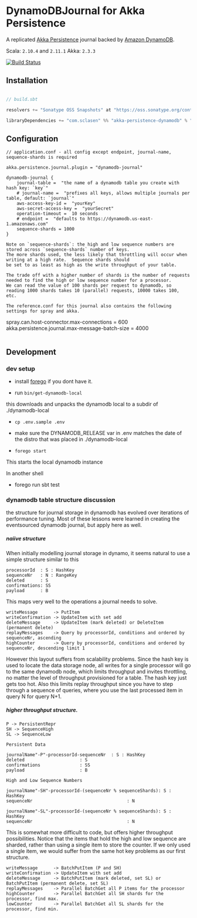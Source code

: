 DynamoDBJournal for Akka Persistence
====================================

A replicated [Akka Persistence](http://doc.akka.io/docs/akka/2.3.0-RC3/scala/persistence.html) journal backed by
[Amazon DynamoDB](http://aws.amazon.com/dynamodb/).

Scala: `2.10.4` and `2.11.1`  Akka: `2.3.3`

[![Build Status](https://travis-ci.org/akka/akka-persistence-dynamodb.svg?branch=master)](https://travis-ci.org/akka/akka-persistence-dynamodb)

Installation
------------

```scala

// build.sbt

resolvers += "Sonatype OSS Snapshots" at "https://oss.sonatype.org/content/repositories/snapshots"

libraryDependencies += "com.sclasen" %% "akka-persistence-dynamodb" % "0.3.4" % "compile"

```

Configuration
-------------

```
// application.conf - all config except endpoint, journal-name, sequence-shards is required

akka.persistence.journal.plugin = "dynamodb-journal"

dynamodb-journal {
    journal-table =  "the name of a dynamodb table you create with hash key: `key`"
    # journal-name =  "prefixes all keys, allows multiple journals per table, default: `journal`"
    aws-access-key-id =  "yourKey"
    aws-secret-access-key =  "yourSecret"
    operation-timeout =  10 seconds
    # endpoint =  "defaults to https://dynamodb.us-east-1.amazonaws.com"
    sequence-shards = 1000
}

Note on `sequence-shards`: the high and low sequence numbers are stored across `sequence-shards` number of keys.
The more shards used, the less likely that throttling will occur when writing at a high rate.  Sequence shards should
be set to as least as high as the write throughput of your table.

The trade off with a higher number of shards is the number of requests needed to find the high or low sequence number for a processor.
We can read the value of 100 shards per request to dynamodb, so reading 1000 shards takes 10 (parallel) requests, 10000 takes 100, etc.

The reference.conf for this journal also contains the following settings for spray and akka.

```
spray.can.host-connector.max-connections = 600
akka.persistence.journal.max-message-batch-size = 4000
```

```

Development
-----------

### dev setup

* install [forego](https://github.com/ddollar/forego) if you dont have it.

* run `bin/get-dynamodb-local`

this downloads and unpacks the dynamodb local to a subdir of ./dynamodb-local

* `cp .env.sample .env`

* make sure the DYNAMODB_RELEASE var in .env matches the date of the distro that was placed in ./dynamodb-local

* `forego start`

This starts the local dynamodb instance

In another shell

* forego run sbt test

### dynamodb table structure discussion

the structure for journal storage in dynamodb has evolved over iterations of performance tuning. Most of these lessons were learned
in creating the eventsourced dynamodb journal, but apply here as well.

##### naiive structure

When initially modelling journal storage in dynamo, it seems natural to use a simple structure similar to this

```
processorId  : S : HashKey
sequenceNr   : N : RangeKey
deleted      : S
confirmations: SS
payload      : B
```

This maps very well to the operations a journal needs to solve.

```
writeMessage      -> PutItem
writeConfirmation -> UpdateItem with set add
deleteMessage     -> UpdateItem (mark deleted) or DeleteItem (permanent delete)
replayMessages    -> Query by processorId, conditions and ordered by sequenceNr, ascending
highCounter       -> Query by processorId, conditions and ordered by sequenceNr, descending limit 1
```

However this layout suffers from scalability problems. Since the hash key is used to locate the data storage node, all writes for a
single processor will go to the same dynamodb node, which limits throughput and invites throttling, no matter the level of throughput provisioned
for a table. The hash key just gets too hot. Also this limits replay throughput since you have to step through a sequence of queries, where
you use the last processed item in query N for query N+1.

##### higher throughput structure.

```
P -> PersistentRepr
SH -> SequenceHigh
SL -> SequenceLow

Persistent Data

journalName"-P"-processorId-sequenceNr  : S : HashKey
deleted                     : S
confirmations               : SS
payload                     : B

High and Low Sequence Numbers

journalName"-SH"-processorId-(sequenceNr % sequenceShards): S : HashKey
sequenceNr                                    : N

journalName"-SL"-processorId-(sequenceNr % sequenceShards): S : HashKey
sequenceNr                                    : N
```

This is somewhat more difficult to code, but offers higher throughput possibilities. Notice that the items that hold the high and low sequence are sharded,
rather than using a single item to store the counter. If we only used a single item, we would suffer from the same hot key problems as our
first structure.

```
writeMessage      -> BatchPutItem (P and SH)
writeConfirmation -> UpdateItem with set add
deleteMessage     -> BatchPutItem (mark deleted, set SL) or BatchPutItem (permanent delete, set SL)
replayMessages    -> Parallel BatchGet all P items for the processor
highCounter       -> Parallel BatchGet all SH shards for the processor, find max.
lowCounter        -> Parallel BatchGet all SL shards for the processor, find min.
```



